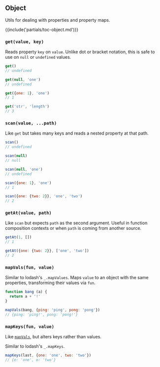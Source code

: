 ## Object

Utils for dealing with properties and property maps.

{{include('partials/toc-object.md')}}

### `get(value, key)`

Reads property `key` on `value`. Unlike dot or bracket notation, this is safe to
use on `null` or `undefined` values.

```js
get()
// undefined

get(null, 'one')
// undefined

get({one: 1}, 'one')
// 1

get('str', 'length')
// 3
```

### `scan(value, ...path)`

Like `get` but takes many keys and reads a nested property at that path.

```js
scan()
// undefined

scan(null)
// null

scan(null, 'one')
// undefined

scan({one: 1}, 'one')
// 1

scan({one: {two: 2}}, 'one', 'two')
// 2
```

### `getAt(value, path)`

Like `scan` but expects `path` as the second argument. Useful in function
composition contexts or when `path` is coming from another source.

```js
getAt(1, [])
// 1

getAt({one: {two: 2}}, ['one', 'two'])
// 2
```

### `mapVals(fun, value)`

Similar to lodash's `_.mapValues`. Maps `value` to an object with the same
properties, transforming their values via `fun`.

```js
function bang (a) {
  return a + '!'
}

mapVals(bang, {ping: 'ping', pong: 'pong'})
// {ping: 'ping!', pong: 'pong!'}
```

### `mapKeys(fun, value)`

Like [`mapVals`](#-mapvals-fun-value-), but alters keys rather than values.

Similar to lodash's `_.mapKeys`.

```js
mapKeys(last, {one: 'one', two: 'two'})
// {e: 'one', o: 'two'}
```

